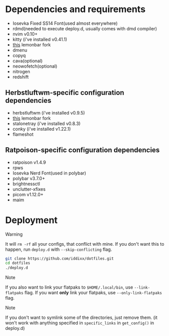 # Dependencies and requirements
- Iosevka Fixed SS14 Font(used almost everywhere)
- rdmd(needed to execute deploy.d, usually comes with dmd compiler)
- nvim v0.10+
- kitty (i've installed v0.41.1)
- [this](https://github.com/drscream/lemonbar-xft) lemonbar fork
- dmenu
- copyq
- cava(optional)
- neowofetch(optional)
- nitrogen
- redshift
## Herbstluftwm-specific configuration dependencies
- herbstluftwm (i've installed v0.9.5)
- [this](https://github.com/drscream/lemonbar-xft) lemonbar fork
- stalonetray (i've installed v0.8.3)
- conky (i've installed v1.22.1)
- flameshot
## Ratpoison-specific configuration dependencies
- ratpoison v1.4.9
- rpws
- Iosevka Nerd Font(used in polybar)
- polybar v3.7.0+
- brightnessctl
- unclutter-xfixes
- picom v1.12.0+
- maim

# Deployment

> [!WARNING]
> It will `rm -rf` all your configs, that conflict with mine.
> If you don't want this to happen, run `deploy.d` with `--skip-conflicting` flag.

```bash
git clone https://github.com/iddixx/dotfiles.git
cd dotfiles
./deploy.d
```

> [!NOTE]
> If you also want to link your flatpaks to `$HOME/.local/bin`, use `--link-flatpaks` flag. 
> If you want **only** link your flatpaks, use `--only-link-flatpaks` flag.

> [!NOTE]
> If you don't want to symlink some of the directories, just remove them.
> (it won't work with anything specified in `specific_links` in `get_config()` in deploy.d)
